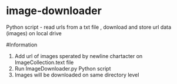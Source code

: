 # image-downloader
Python script - read urls from a txt file , download and store url data (images) on local drive 


#Information

1. Add url of images sperated by newline chartacter on ImageCollection.text file 
2. Run ImageDownloader.py Python script
3. Images will be downloaded on same directory level 

